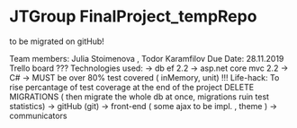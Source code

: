 # JTGroup FinalProject_tempRepo


to be migrated on gitHub!

Team members: Julia Stoimenova , Todor Karamfilov
Due Date: 28.11.2019
Trello board ???
Technologies used:
-> db ef 2.2 
-> asp.net core mvc 2.2 
-> C#
-> MUST be over 80% test covered ( inMemory, unit) !!! Life-hack: To rise percantage of test coverage at the end of the project
DELETE MIGRATIONS ( then migrate the whole db at once, migrations ruin test statistics) 
-> gitHub (git)
-> front-end ( some ajax to be impl. , theme ) 
-> communicators
